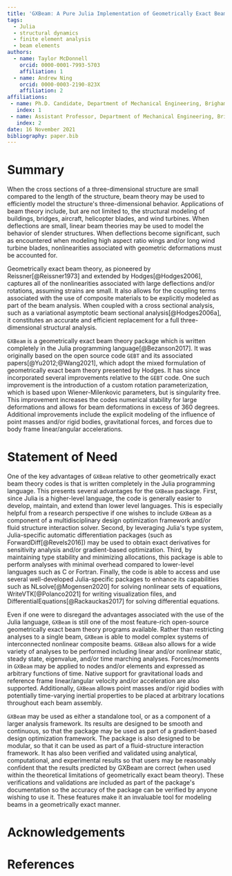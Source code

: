 ```yaml
---
title: 'GXBeam: A Pure Julia Implementation of Geometrically Exact Beam Theory'
tags:
  - Julia
  - structural dynamics
  - finite element analysis
  - beam elements
authors:
  - name: Taylor McDonnell
    orcid: 0000-0001-7993-5703
    affiliation: 1
  - name: Andrew Ning
    orcid: 0000-0003-2190-823X
    affiliation: 2
affiliations:
 - name: Ph.D. Candidate, Department of Mechanical Engineering, Brigham Young University, Provo, UT, 84602, USA
   index: 1
 - name: Assistant Professor, Department of Mechanical Engineering, Brigham Young University, Provo, UT, 84602, USA
   index: 2
date: 16 November 2021
bibliography: paper.bib
---
```


# Summary

When the cross sections of a three-dimensional structure are small compared to the length of the structure, beam theory may be used to efficiently model the structure's three-dimensional behavior.  Applications of beam theory include, but are not limited to, the structural modeling of buildings, bridges, aircraft, helicopter blades, and wind turbines.  When deflections are small, linear beam theories may be used to model the behavior of slender structures.  When deflections become significant, such as encountered when modeling high aspect ratio wings and/or long wind turbine blades, nonlinearities associated with geometric deformations must be accounted for.  

Geometrically exact beam theory, as pioneered by Reissner[@Reissner1973] and extended by Hodges[@Hodges2006], captures all of the nonlinearities associated with large deflections and/or rotations, assuming strains are small.  It also allows for the coupling terms associated with the use of composite materials to be explicitly modeled as part of the beam analysis.  When coupled with a cross sectional analysis, such as a variational asymptotic beam sectional analysis[@Hodges2006a], it constitutes an accurate and efficient replacement for a full three-dimensional structural analysis.  

`GXBeam` is a geometrically exact beam theory package which is written completely in the Julia programming language[@Bezanson2017].  It was originally based on the open source code `GEBT` and its associated papers[@Yu2012;@Wang2021], which adopt the mixed formulation of geometrically exact beam theory presented by Hodges.  It has since incorporated several improvements relative to the `GEBT` code. One such improvement is the introduction of a custom rotation parameterization, which is based upon Wiener-Milenkovic parameters, but is singularity free.  This improvement increases the codes numerical stability for large deformations and allows for beam deformations in excess of 360 degrees.  Additional improvements include the explicit modeling of the influence of point masses and/or rigid bodies, gravitational forces, and forces due to body frame linear/angular accelerations.

# Statement of Need

One of the key advantages of `GXBeam` relative to other geometrically exact beam theory codes is that is written completely in the Julia programming language.  This presents several advantages for the `GXBeam` package. First, since Julia is a higher-level language, the code is generally easier to develop, maintain, and extend than lower level languages.  This is especially helpful from a research perspective if one wishes to include `GXBeam` as a component of a multidisciplinary design optimization framework and/or fluid structure interaction solver.  Second, by leveraging Julia's type system, Julia-specific automatic differentiation packages (such as ForwardDiff[@Revels2016]) may be used to obtain exact derivatives for sensitivity analysis and/or gradient-based optimization.  Third, by maintaining type stability and minimizing allocations, this package is able to perform analyses with minimal overhead compared to lower-level languages such as C or Fortran.  Finally, the code is able to access and use several well-developed Julia-specific packages to enhance its capabilities such as NLsolve[@Mogensen2020] for solving nonlinear sets of equations, WriteVTK[@Polanco2021] for writing visualization files, and DifferentialEquations[@Rackauckas2017] for solving differential equations. 

Even if one were to disregard the advantages associated with the use of the Julia language, `GXBeam` is still one of the most feature-rich open-source geometrically exact beam theory programs available.  Rather than restricting analyses to a single beam, `GXBeam` is able to model complex systems of interconnected nonlinear composite beams.  `GXBeam` also allows for a wide variety of analyses to be performed including linear and/or nonlinear static, steady state, eigenvalue, and/or time marching analyses.  Forces/moments in `GXBeam` may be applied to nodes and/or elements and expressed as arbitrary functions of time.  Native support for gravitational loads and reference frame linear/angular velocity and/or acceleration are also supported.  Additionally, `GXBeam` allows point masses and/or rigid bodies with potentially time-varying inertial properties to be placed at arbitrary locations throughout each beam assembly.

`GXBeam` may be used as either a standalone tool, or as a component of a larger analysis framework.  Its results are designed to be smooth and continuous, so that the package may be used as part of a gradient-based design optimization framework.  The package is also designed to be modular, so that it can be used as part of a fluid-structure interaction framework.  It has also been verified and validated using analytical, computational, and experimental results so that users may be reasonably confident that the results predicted by GXBeam are correct (when used within the theoretical limitations of geometrically exact beam theory).  These verifications and validations are included as part of the package's documentation so the accuracy of the package can be verified by anyone wishing to use it.  These features make it an invaluable tool for modeling beams in a geometrically exact manner.

# Acknowledgements



# References